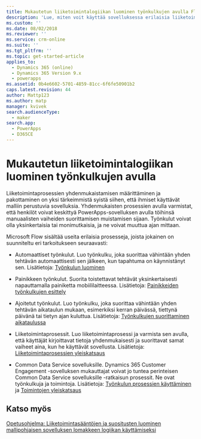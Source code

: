 ```yaml
---
title: Mukautetun liiketoimintalogiikan luominen työnkulkujen avulla Flow-sovelluksessa | MicrosoftDocs
description: 'Lue, miten voit käyttää sovelluksessa erilaisia liiketoimintalogiikkoja'
ms.custom: ''
ms.date: 08/02/2018
ms.reviewer: ''
ms.service: crm-online
ms.suite: ''
ms.tgt_pltfrm: ''
ms.topic: get-started-article
applies_to:
  - Dynamics 365 (online)
  - Dynamics 365 Version 9.x
  - powerapps
ms.assetid: 0b4e6602-5701-4859-81cc-6f6fe50901b2
caps.latest.revision: 44
author: Mattp123
ms.author: matp
manager: kvivek
search.audienceType:
  - maker
search.app:
  - PowerApps
  - D365CE
---
```

# <a name="create-custom-business-logic-with-flows"></a>Mukautetun liiketoimintalogiikan luominen työnkulkujen avulla

Liiketoimintaprosessien yhdenmukaistamisen määrittäminen ja pakottaminen on yksi tärkeimmistä syistä siihen, että ihmiset käyttävät malliin perustuvia sovelluksia. Yhdenmukaisten prosessien avulla varmistat, että henkilöt voivat keskittyä PowerApps-sovelluksen avulla töihinsä manuaalisten vaiheiden suorittamisen muistamisen sijaan. Työnkulut voivat olla yksinkertaisia tai monimutkaisia, ja ne voivat muuttua ajan mittaan.  
  
Microsoft Flow sisältää useita erilaisia prosesseja, joista jokainen on suunniteltu eri tarkoitukseen seuraavasti:  

-   Automaattiset työnkulut. Luo työnkulku, joka suorittaa vähintään yhden tehtävän automaattisesti sen jälkeen, kun tapahtuma on käynnistänyt sen. Lisätietoja: [Työnkulun luominen](/flow/get-started-logic-flow)
    
-   Painikkeen työnkulut. Suorita toistettavat tehtävät yksinkertaisesti napauttamalla painiketta mobiililaitteessa. Lisätietoja: [Painikkeiden työnkulkujen esittely](/flow/introduction-to-button-flows)
  
-   Ajoitetut työnkulut. Luo työnkulku, joka suorittaa vähintään yhden tehtävän aikataulun mukaan, esimerkiksi kerran päivässä, tiettynä päivänä tai tietyn ajan kuluttua. Lisätietoja: [Työnkulkujen suorittaminen aikataulussa](/flow/run-scheduled-tasks)
  
-   Liiketoimintaprosessit.  Luo liiketoimintaprosessi ja varmista sen avulla, että käyttäjät kirjoittavat tietoja yhdenmukaisesti ja suorittavat samat vaiheet aina, kun he käyttävät sovellusta. Lisätietoja: [Liiketoimintaprosessien yleiskatsaus](/flow/business-process-flows-overview)

-   Common Data Service sovelluksille. Dynamics 365 Customer Engagement -sovelluksen mukauttajat voivat jo tuntea perinteisen Common Data Service sovelluksille -ratkaisun prosessit. Ne ovat työnkulkuja ja toimintoja. Lisätietoja: [Työnkulun prosessien käyttäminen](/flow/workflow-processes) ja [Toimintojen yleiskatsaus](/flow/actions)
  
## <a name="see-also"></a>Katso myös  
[Opetusohjelma: Liiketoimintasääntöjen ja suositusten luominen mallipohjaisen sovelluksen lomakkeen logiikan käyttämiseksi](create-business-rules-recommendations-apply-logic-form.md)
